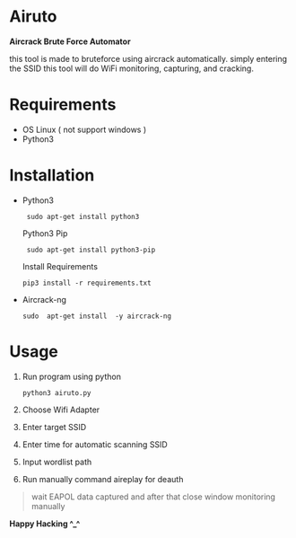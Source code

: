 # Airuto
**Aircrack Brute Force Automator**
  
this tool is made to bruteforce using aircrack automatically. simply entering the SSID this tool will do WiFi monitoring, capturing, and cracking.

# Requirements
- OS Linux ( not support windows )
- Python3

# Installation
- Python3

   ` sudo apt-get install python3`
   
   Python3 Pip
   
    ` sudo apt-get install python3-pip`
	
	Install Requirements

	`pip3 install -r requirements.txt`
- Aircrack-ng

   `sudo  apt-get install  -y aircrack-ng`
# Usage
1. Run program using python

	`python3 airuto.py`
2. Choose Wifi Adapter
3. Enter target SSID
4. Enter time for automatic scanning SSID
5. Input wordlist path
6. Run manually command aireplay for deauth

> wait EAPOL data captured and after that close window monitoring manually

**Happy Hacking ^_^**

